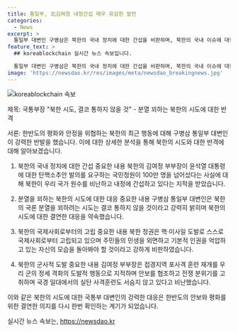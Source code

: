 ```yaml
---
title: 통일부, 北김여정 내정간섭 매우 유감한 발언
categories:
  - News
excerpt: >
  통일부 대변인 구병삼은 북한의 국내 정치에 대한 간섭을 비판하며, 북한의 국내 이슈에 대한 간섭 및 국론 분열을 꾀하는 시도는 통하지 않을 것이라고 강조했다. 또한, 북한이 핵·미사일 도발을 통해 국제사회로부터 고립될 뿐 아니라 주민들의 민생을 외면하고 기본적 인권을 억압하는 모습을 돌아봐야 한다고 언급했다. 이에 대해 김여정 북한 노동당 부부장은 우리 군의 접경지역 포사격 훈련 재개를 도발적 행동으로 비난하고, 정부를 비난하는 발언을 했다.
feature_text: >
  ## koreablockchain 실시간 뉴스 속보입니다.

  통일부 대변인 구병삼은 북한의 국내 정치에 대한 간섭을 비판하며, 북한의 국내 이슈에 대한 간섭 및 국론 분열을 꾀하는 시도는 통하지 않을 것이라고 강조했다. 또한, 북한이 핵·미사일 도발을 통해 국제사회로부터 고립될 뿐 아니라 주민들의 민생을 외면하고 기본적 인권을 억압하는 모습을 돌아봐야 한다고 언급했다. 이에 대해 김여정 북한 노동당 부부장은 우리 군의 접경지역 포사격 훈련 재개를 도발적 행동으로 비난하고, 정부를 비난하는 발언을 했다.
image: 'https://newsdao.kr/res/images/meta/newsdao_breakingnews.jpg'
---
```


<p><img src="https://newsdao.kr/res/images/meta/newsdao_breakingnews.jpg" alt="koreablockchain 속보" /></p>

<p>제목: 국통부장 "북한 시도, 결코 통하지 않을 것" - 분열 꾀하는 북한의 시도에 대한 반격</p>

<p>서론:
한반도의 평화와 안정을 위협하는 북한의 최근 행동에 대해 구병삼 통일부 대변인이 강력한 반발을 했습니다. 이에 대한 상세한 분석을 통해 북한의 시도와 대한 반격에 대해 알아보겠습니다.</p>

<ol>
<li><p>북한의 국내 정치에 대한 간섭
중요한 내용
북한의 김여정 부부장이 윤석열 대통령에 대한 탄핵소추안 발의를 요구하는 국민청원이 100만 명을 넘어섰다는 사실에 대해 북한이 우리 국가 원수를 비난하고 내정에 간섭하고 있다는 지적을 받았습니다.</p></li>
<li><p>분열을 꾀하는 북한의 시도에 대한 대응
중요한 내용
구병삼 통일부 대변인은 북한의 국론 분열을 꾀하려는 시도는 결코 통하지 않을 것이라고 강력히 밝히며 북한의 시도에 대한 결연한 대응을 약속했습니다.</p></li>
<li><p>북한의 국제사회로부터의 고립
중요한 내용
북한 정권은 핵·미사일 도발로 스스로 국제사회로부터 고립되고 있으며 주민들의 민생을 외면하고 기본적 인권을 억압하고 있는 자신의 모습을 돌아봐야 할 것이라고 강하게 비판하였습니다.</p></li>
<li><p>북한의 군사적 도발
중요한 내용
김여정 부부장은 접경지역 포사격 훈련 재개를 우리 군의 정세 격화의 도발적 행동으로 지적하며 안보를 협조하고 전쟁 분위기를 고취하며 국경 일대에서의 실탄 사격훈련도 서슴지 않고 있다고 비난했습니다.</p></li>
</ol>

<p>이와 같은 북한의 시도에 대한 국통부 대변인의 강력한 대응은 한반도의 안보와 평화를 위한 결연한 의지를 다시 한번 확인하는 계기가 되었습니다.</p>
실시간 뉴스 속보는, <a href="https://newsdao.kr" rel="dofollow">https://newsdao.kr</a>



